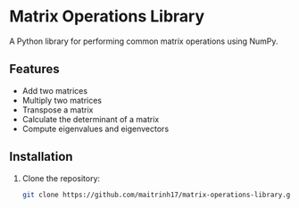 # Matrix Operations Library

A Python library for performing common matrix operations using NumPy.

## Features
- Add two matrices
- Multiply two matrices
- Transpose a matrix
- Calculate the determinant of a matrix
- Compute eigenvalues and eigenvectors

## Installation
1. Clone the repository:
   ```bash
   git clone https://github.com/maitrinh17/matrix-operations-library.git
